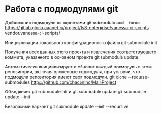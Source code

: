 # Работа с подмодулями git

Добавление подмодуля со скриптами
git submodule add --force https://gitlab.gloria.aaanet.ru/project/1s8-enterprise/vanessa-ci-scripts vendor/vanessa-ci-scripts/

Инициализации локального конфигурационного файла
git submodule init

Получения всех данных этого проекта и извлечения соответствующего коммита, указанного в основном проекте
git submodule update

Автоматически инициализирует и обновит каждый подмодуль в этом репозитории, включая вложенные подмодули, при условии, что подмодули репозитория имеют свои подмодули.
git clone --recurse-submodules https://github.com/chaconinc/MainProject

Объединяет git submodule init и git submodule update
git submodule update --init

Безопасный вариант
git submodule update --init --recursive
